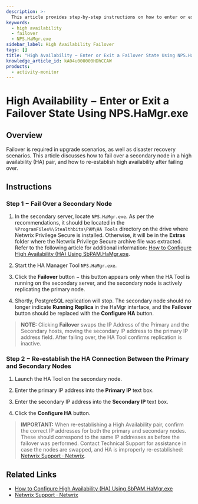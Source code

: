 ```yaml
---
description: >-
  This article provides step-by-step instructions on how to enter or exit a failover state using NPS.HaMgr.exe in a high availability (HA) setup.
keywords:
  - high availability
  - failover
  - NPS.HaMgr.exe
sidebar_label: High Availability Failover
tags: []
title: "High Availability − Enter or Exit a Failover State Using NPS.HaMgr.exe"
knowledge_article_id: kA04u000000HDhCCAW
products:
  - activity-monitor
---
```


# High Availability − Enter or Exit a Failover State Using NPS.HaMgr.exe

## Overview

Failover is required in upgrade scenarios, as well as disaster recovery scenarios. This article discusses how to fail over a secondary node in a high availability (HA) pair, and how to re-establish high availability after failing over.

## Instructions

### Step 1 − Fail Over a Secondary Node

1. In the secondary server, locate `NPS.HaMgr.exe`. As per the recommendations, it should be located in the `%ProgramFiles%\Stealthbits\PAM\HA Tools` directory on the drive where Netwrix Privilege Secure is installed. Otherwise, it will be in the **Extras** folder where the Netwrix Privilege Secure archive file was extracted. Refer to the following article for additional information: [How to Configure High Availability (HA) Using SbPAM.HaMgr.exe](https://helpcenter.netwrix.com/bundle/z-kb-articles-salesforce/page/kA04u0000000HfOCAU.html).

2. Start the HA Manager Tool `NPS.HaMgr.exe`.

3. Click the **Failover** button − this button appears only when the HA Tool is running on the secondary server, and the secondary node is actively replicating the primary node.

4. Shortly, PostgreSQL replication will stop. The secondary node should no longer indicate **Running Replica** in the HaMgr interface, and the **Failover** button should be replaced with the **Configure HA** button.

> **NOTE:** Clicking **Failover** swaps the IP Address of the Primary and the Secondary hosts, moving the secondary IP address to the primary IP address field. After failing over, the HA Tool confirms replication is inactive.

### Step 2 − Re-establish the HA Connection Between the Primary and Secondary Nodes

1. Launch the HA Tool on the secondary node.

2. Enter the primary IP address into the **Primary IP** text box.

3. Enter the secondary IP address into the **Secondary IP** text box.

4. Click the **Configure HA** button.

> **IMPORTANT:** When re-establishing a High Availability pair, confirm the correct IP addresses for both the primary and secondary nodes. These should correspond to the same IP addresses as before the failover was performed. Contact Technical Support for assistance in case the nodes are swapped, and HA is improperly re-established: [Netwrix Support · Netwrix](https://www.netwrix.com/support.html).

## Related Links

- [How to Configure High Availability (HA) Using SbPAM.HaMgr.exe](https://helpcenter.netwrix.com/bundle/z-kb-articles-salesforce/page/kA04u0000000HfOCAU.html)
- [Netwrix Support · Netwrix](https://www.netwrix.com/support.html)